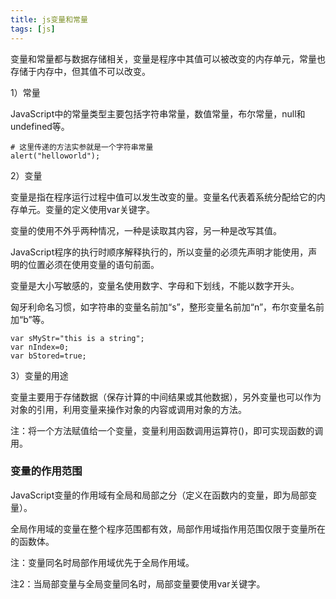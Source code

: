 ```yaml
---
title: js变量和常量
tags: [js]
---
```


变量和常量都与数据存储相关，变量是程序中其值可以被改变的内存单元，常量也存储于内存中，但其值不可以改变。

1）常量

JavaScript中的常量类型主要包括字符串常量，数值常量，布尔常量，null和undefined等。

```
# 这里传递的方法实参就是一个字符串常量
alert("helloworld");
```

2）变量

变量是指在程序运行过程中值可以发生改变的量。变量名代表着系统分配给它的内存单元。变量的定义使用var关键字。

变量的使用不外乎两种情况，一种是读取其内容，另一种是改写其值。

JavaScript程序的执行时顺序解释执行的，所以变量的必须先声明才能使用，声明的位置必须在使用变量的语句前面。

变量是大小写敏感的，变量名使用数字、字母和下划线，不能以数字开头。

匈牙利命名习惯，如字符串的变量名前加“s”，整形变量名前加“n”，布尔变量名前加“b”等。

```
var sMyStr="this is a string";
var nIndex=0;
var bStored=true;
```

3）变量的用途

变量主要用于存储数据（保存计算的中间结果或其他数据），另外变量也可以作为对象的引用，利用变量来操作对象的内容或调用对象的方法。

注：将一个方法赋值给一个变量，变量利用函数调用运算符()，即可实现函数的调用。

### 变量的作用范围

JavaScript变量的作用域有全局和局部之分（定义在函数内的变量，即为局部变量）。

全局作用域的变量在整个程序范围都有效，局部作用域指作用范围仅限于变量所在的函数体。

注：变量同名时局部作用域优先于全局作用域。

注2：当局部变量与全局变量同名时，局部变量要使用var关键字。